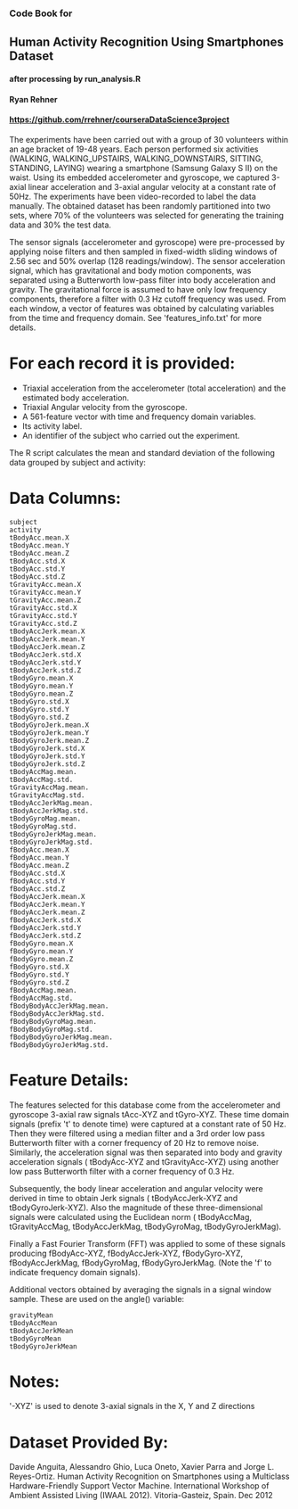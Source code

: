 ### Code Book for
## Human Activity Recognition Using Smartphones Dataset
#### after processing by run_analysis.R

#### Ryan Rehner
#### https://github.com/rrehner/courseraDataScience3project

The experiments have been carried out with a group of 30 volunteers within an age bracket of 19-48 years. Each person performed six activities (WALKING, WALKING_UPSTAIRS, WALKING_DOWNSTAIRS, SITTING, STANDING, LAYING) wearing a smartphone (Samsung Galaxy S II) on the waist. Using its embedded accelerometer and gyroscope, we captured 3-axial linear acceleration and 3-axial angular velocity at a constant rate of 50Hz. The experiments have been video-recorded to label the data manually. The obtained dataset has been randomly partitioned into two sets, where 70% of the volunteers was selected for generating the training data and 30% the test data. 

The sensor signals (accelerometer and gyroscope) were pre-processed by applying noise filters and then sampled in fixed-width sliding windows of 2.56 sec and 50% overlap (128 readings/window). The sensor acceleration signal, which has gravitational and body motion components, was separated using a Butterworth low-pass filter into body acceleration and gravity. The gravitational force is assumed to have only low frequency components, therefore a filter with 0.3 Hz cutoff frequency was used. From each window, a vector of features was obtained by calculating variables from the time and frequency domain. See 'features_info.txt' for more details. 

For each record it is provided:
===========================

- Triaxial acceleration from the accelerometer (total acceleration) and the estimated body acceleration.
- Triaxial Angular velocity from the gyroscope. 
- A 561-feature vector with time and frequency domain variables. 
- Its activity label. 
- An identifier of the subject who carried out the experiment.

The R script calculates the mean and standard deviation of the following data grouped by subject and activity:

Data Columns:
===========================

    subject           
    activity          
    tBodyAcc.mean.X   
    tBodyAcc.mean.Y   
    tBodyAcc.mean.Z   
    tBodyAcc.std.X    
    tBodyAcc.std.Y    
    tBodyAcc.std.Z    
    tGravityAcc.mean.X
    tGravityAcc.mean.Y
    tGravityAcc.mean.Z
    tGravityAcc.std.X 
    tGravityAcc.std.Y 
    tGravityAcc.std.Z 
    tBodyAccJerk.mean.X
    tBodyAccJerk.mean.Y
    tBodyAccJerk.mean.Z
    tBodyAccJerk.std.X
    tBodyAccJerk.std.Y
    tBodyAccJerk.std.Z
    tBodyGyro.mean.X  
    tBodyGyro.mean.Y  
    tBodyGyro.mean.Z  
    tBodyGyro.std.X   
    tBodyGyro.std.Y   
    tBodyGyro.std.Z   
    tBodyGyroJerk.mean.X 
    tBodyGyroJerk.mean.Y 
    tBodyGyroJerk.mean.Z 
    tBodyGyroJerk.std.X
    tBodyGyroJerk.std.Y
    tBodyGyroJerk.std.Z
    tBodyAccMag.mean. 
    tBodyAccMag.std.  
    tGravityAccMag.mean. 
    tGravityAccMag.std.
    tBodyAccJerkMag.mean.
    tBodyAccJerkMag.std. 
    tBodyGyroMag.mean.
    tBodyGyroMag.std. 
    tBodyGyroJerkMag.mean.   
    tBodyGyroJerkMag.std.
    fBodyAcc.mean.X   
    fBodyAcc.mean.Y   
    fBodyAcc.mean.Z   
    fBodyAcc.std.X    
    fBodyAcc.std.Y    
    fBodyAcc.std.Z    
    fBodyAccJerk.mean.X
    fBodyAccJerk.mean.Y
    fBodyAccJerk.mean.Z
    fBodyAccJerk.std.X
    fBodyAccJerk.std.Y
    fBodyAccJerk.std.Z
    fBodyGyro.mean.X  
    fBodyGyro.mean.Y  
    fBodyGyro.mean.Z  
    fBodyGyro.std.X   
    fBodyGyro.std.Y   
    fBodyGyro.std.Z   
    fBodyAccMag.mean. 
    fBodyAccMag.std.  
    fBodyBodyAccJerkMag.mean.
    fBodyBodyAccJerkMag.std. 
    fBodyBodyGyroMag.mean.   
    fBodyBodyGyroMag.std.
    fBodyBodyGyroJerkMag.mean.
    fBodyBodyGyroJerkMag.std.

Feature Details:
===========================

The features selected for this database come from the accelerometer and gyroscope 3-axial raw signals tAcc-XYZ and tGyro-XYZ. These time domain signals (prefix 't' to denote time) were captured at a constant rate of 50 Hz. Then they were filtered using a median filter and a 3rd order low pass Butterworth filter with a corner frequency of 20 Hz to remove noise. Similarly, the acceleration signal was then separated into body and gravity acceleration signals (    tBodyAcc-XYZ and     tGravityAcc-XYZ) using another low pass Butterworth filter with a corner frequency of 0.3 Hz. 

Subsequently, the body linear acceleration and angular velocity were derived in time to obtain Jerk signals (    tBodyAccJerk-XYZ and     tBodyGyroJerk-XYZ). Also the magnitude of these three-dimensional signals were calculated using the Euclidean norm (    tBodyAccMag,     tGravityAccMag,     tBodyAccJerkMag,     tBodyGyroMag,     tBodyGyroJerkMag). 

Finally a Fast Fourier Transform (FFT) was applied to some of these signals producing     fBodyAcc-XYZ,     fBodyAccJerk-XYZ,     fBodyGyro-XYZ,     fBodyAccJerkMag,     fBodyGyroMag,     fBodyGyroJerkMag. (Note the 'f' to indicate frequency domain signals). 

Additional vectors obtained by averaging the signals in a signal window sample. These are used on the angle() variable:

    gravityMean
    tBodyAccMean
    tBodyAccJerkMean
    tBodyGyroMean
    tBodyGyroJerkMean

Notes: 
===========================

'-XYZ' is used to denote 3-axial signals in the X, Y and Z directions

Dataset Provided By:
===========================

Davide Anguita, Alessandro Ghio, Luca Oneto, Xavier Parra and Jorge L. Reyes-Ortiz. Human Activity Recognition on Smartphones using a Multiclass Hardware-Friendly Support Vector Machine. International Workshop of Ambient Assisted Living (IWAAL 2012). Vitoria-Gasteiz, Spain. Dec 2012


